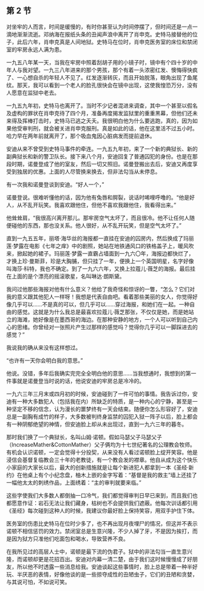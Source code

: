 ## 第 2 节

  对坐牢的人而言，时间是缓慢的，有时你甚至认为时间停摆了，但时间还是一点一滴地渐渐流逝。邓纳海在报纸头条的丑闻声浪中离开了肖申克。史特马接替他的位子，此后六年，肖申克真是人间地狱。史特马在位时，肖申克医务室的床位和禁闭室的牢房永远人满为患。

  一九五八年某一天，当我在牢房中照着刮胡子用的小镜子时，镜中有个四十岁的中年人与我对望。一九三八年进来的那个男孩，那个有着一头浓密红发、懊悔得快疯了、一心想自杀的年轻人不见了。红发逐渐转灰，而且开始脱落，眼角出现了鱼尾纹。那天，我可以看到一个老人的脸孔很快会在镜中出现，这使我惶恐万分，没有人愿意在监狱中老去。

  一九五九年初，史特马也离开了。当时不少记者混进来调查，其中一个甚至以假名及虚构的罪状在肖申克待了四个月，准备再度揭发监狱里的重重黑幕，但他们还未来得及挥棒打击时，史特马已逃之夭夭。我很明白他为什么要逃跑，真的，因为如果他受审判刑，就会被关进肖申克服刑。真是如此的话，他在这里活不过五小时。哈力早在两年前就离开了，那个吸血鬼因心脏病发而提前退休。

  安迪从来不曾受到史特马事件的牵连。一九五九年初，来了一个新的典狱长、新的副典狱长和新的警卫队长。接下来八个月，安迪回复了普通囚犯的身份。也是在那段时期，诺曼登成了他的室友，然后一切又照旧。诺曼登搬出去后，安迪又再度享受到独居的优惠。上面的人尽管换来换去，但非法勾当从未停息。

  有一次我和诺曼登谈到安迪。“好人一个，”

  诺曼登说。很难听懂他的话，因为他有兔唇和腭裂，说话时唏哩呼噜的。“他是好人，从不乱开玩笑。我喜欢跟他住，但他不喜欢我跟他住，我看得出来。”

  他耸耸肩，“我很高兴离开那儿。那牢房空气太坏了，而且很冷。他不让任何人随便碰他的东西，那也没关系。他人很好，从不乱开玩笑，但是空气太坏了。”

  直到一九五五年，丽塔·海华丝的海报都一直挂在安迪的囚房内，然后换成了玛丽莲·梦露在电影《七年之痒》中的剧照，她站在地铁通风口的铁格盖子上，暖风吹来，掀起她的裙子。玛丽莲·梦露一直霸占墙面到一九六〇年，海报边都快烂了，才换上珍·曼斯菲，珍是大胸脯，但只挂了一年，便换上一个英国明星，名字好像叫海莎·科特，我也不确定。到了一九六六年，又换上拉蔻儿·薇芝的海报。最后挂在上面的是个漂亮的摇滚歌星，名叫琳达·朗斯黛。

  我问过他那些海报对他有什么意义？他给了我奇怪和惊讶的一瞥，“怎么？它们对我的意义跟其他犯人一样呀！我想是代表自由吧。看着那些美丽的女人，你觉得好像几乎可以……不是真的可以，但几乎可以……穿过海报，和她们在一起。一种自由的感觉。这就是为什么我总是最喜欢拉蔻儿·薇芝那张，不仅仅是她，而是她站立的海滩，她好像是在墨西哥的海边。在那种安静的地方，一个人可以听到自己内心的思绪。你曾经对一张照片产生过那样的感觉吗？觉得你几乎可以一脚踩进去的感觉？”

  我说我的确从来没有这样想过。

  “也许有一天你会明白我的意思。”

  他说。没错，多年后我确实完完全全明白他的意思……当我想通时，我想到的第一件事就是诺曼登当时说的话，他说安迪的牢房总是冷冷的。

  一九六三年三月末或四月初的时候，安迪碰到了一件可怕的事情。我告诉过你，安迪有一种大多数犯人（包括我在内）所缺乏的特质，是一种内心的宁静，甚至是一种坚定不移的信念，认为漫长的噩梦终有一天会结束。随便你怎么形容好了，安迪总是一副胸有成竹的样子，大多数被判终身监禁的囚犯入狱一阵子以后，脸上都会有一种阴郁绝望的神情，但安迪脸上却从未出现过，直到一九六三年的暮冬。

  那时我们换了一个典狱长，名叫山姆·诺顿。假如马瑟父子马瑟父子（IncreaseMather&amp;CottonMather）父子俩均为十七世纪著名的公理教会牧师。有机会认识诺顿，一定会觉得十分投契，从来没有人看过诺顿脸上绽开笑容。他是浸信会基督复临教会三十年的老教徒，有一个教会发的襟章。他自从成为这个快乐小家庭的大家长以后，最大的创新措施就是让每个新进犯人都拿到一本《圣经·新约》在他桌上有个小纪念盘，柚木上嵌的金字写着：“基督是我的救主”墙上还挂了一幅他太太的刺绣作品，上面绣着：“主的审判就要来临。”

  这些字使我们大多数人都倒抽一口冷气，我们都觉得审判日早已来到，而且我们也都愿意作证：岩石无法让我们藏身，枯树也不会提供我们遮蔽。他每次训话都引用《圣经》每次碰到这种人的时候，我建议你最好脸上保持笑容，用双手护住下体。

  医务室的伤患比史特马在位时少多了，也不再出现月夜埋尸的情况，但这并不表示诺顿不相信惩罚的效力。禁闭室总是生意兴隆，不少人掉了牙，不是因为挨打，而是因为狱方只准他们吃面包和喝水，导致营养不良。

  在我所见过的高层人士中，诺顿是最下流的伪君子。狱中的非法勾当一直生意兴隆，而诺顿却更是花招百出。安迪对内幕一清二楚，由于我们这时候慢慢成了好朋友，所以他不时透露一些消息给我。安迪谈起这些事情时，脸上总是带着一种半好玩、半厌恶的表情，好像他谈的是一些掠夺成性的丑陋虫子，它们的丑陋和贪婪，与其说可怕，不如说可笑。